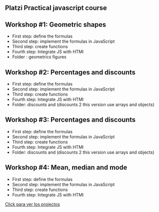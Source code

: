 ## Platzi Practical javascript course

## Workshop #1: Geometric shapes

- First step: define the formulas 
- Second step: implement the formulas in JavaScript 
- Third step: create functions
- Fourth step: Integrate JS with HTMl
- Folder : geometrics figures

## Workshop #2: Percentages and discounts 

- First step: define the formulas 
- Second step: implement the formulas in JavaScript 
- Third step: create functions
- Fourth step: Integrate JS with HTMl
- Folder: discounts and (discounts 2 this version use arrays and objects)

## Workshop #3: Percentages and discounts 

- First step: define the formulas 
- Second step: implement the formulas in JavaScript 
- Third step: create functions
- Fourth step: Integrate JS with HTMl
- Folder: discounts and (discounts 2 this version use arrays and objects)

## Workshop #4: Mean, median and mode

- First step: define the formulas 
- Second step: implement the formulas in JavaScript 
- Third step: create functions
- Fourth step: Integrate JS with HTMl

[Click para ver los projectos](https://wiljo2.github.io/JS-challenge/Curso%20practico%20de%20Javascript/index.html)


